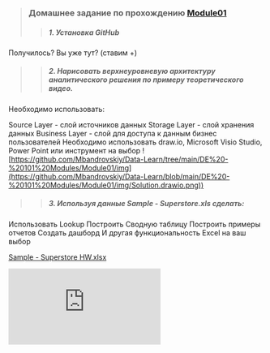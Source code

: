 >### Домашнее задание по прохождению [Module01](https://github.com/Data-Learn/data-engineering/blob/master/DE-101%20Modules/Module01/DE%20-%20101%20Module01.md)
>>##### 1. Установка GitHub
Получилось? Вы уже тут? (ставим +)
>>##### 2. Нарисовать верхнеуровневую архитектуру аналитического решения по примеру теоретического видео. 
Необходимо использовать:

Source Layer - слой источников данных
Storage Layer - слой хранения данных
Business Layer - слой для доступа к данным бизнес пользователей
Необходимо использовать draw.io, Microsoft Visio Studio, Power Point или инструмент на выбор
![https://github.com/Mbandrovskiy/Data-Learn/tree/main/DE%20-%20101%20Modules/Module01/img](https://github.com/Mbandrovskiy/Data-Learn/blob/main/DE%20-%20101%20Modules/Module01/img/Solution.drawio.png))

>>##### 3. Используя данные Sample - Superstore.xls сделать:

Использовать Lookup
Построить Сводную таблицу
Построить примеры отчетов
Создать дашборд
И другая функциональность Excel на ваш выбор


[Sample - Superstore HW.xlsx](https://github.com/Mbandrovskiy/Data-Learn/blob/0f9e1cf26a868dbbe0584f920d0803c24618e990/DE%20-%20101%20Modules/Module01/Sample%20-%20Superstore%20HW.xlsx)

![Sample - Superstore Dashboard.pdf](https://github.com/Mbandrovskiy/Data-Learn/blob/main/DE%20-%20101%20Modules/Module01/Sample%20-%20Superstore%20Dashboard.pdf)
